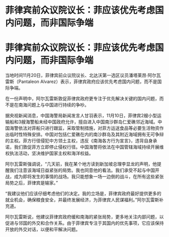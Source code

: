# 菲律宾前众议院议长：菲应该优先考虑国内问题，而非国际争端

# 菲律宾前众议院议长：菲应该优先考虑国内问题，而非国际争端

当地时间11月20日，菲律宾前众议院议长、北达沃第一选区议员潘塔莱昂·阿尔瓦雷斯（Pantaleon
Alvarez）表示，菲律宾政府应该优先考虑国内问题，而不是国际争端。

在一份声明中，阿尔瓦雷斯敦促菲律宾政府更专注于优先解决关键的国内问题，而不是在南海问题上与中国进行持续的争吵。

据央视新闻消息，中国海警局新闻发言人甘羽表示，11月10日，菲律宾2艘小型运输船和3艘海警船未经中国政府允许，擅自进入中国南沙群岛仁爱礁邻近海域。中国海警依法对菲船只进行跟监，采取管制措施，对菲方运送食品等必要生活物资作出临时性特殊安排。中国对包括仁爱礁在内的南沙群岛及其附近海域拥有无可争辩的主权。菲方行径侵犯中方领土主权，违反《南海各方行为宣言》，违背自身承诺，我们敦促菲方立即停止侵权行径。中国海警将依法在中国管辖海域持续开展维权执法活动，坚决维护国家主权和海洋权益。

阿尔瓦雷斯强调说，“几天前，我在某个地方读到新加坡总理李显龙的声明，他提醒我们注意该海域日益紧张的局势。我也同意他的看法。我们承受不起与中国开战，成为即将发生的事情的战场。我只能想象一场一边倒的战斗，在所有这些紧张局势之后，菲律宾是输家。”

“我建议他们应该仔细考虑他们的决定。我的立场是，菲律宾政府最好提供更多的就业机会，确保粮食安全，并最终发展经济，为菲律宾人民谋福利。”阿尔瓦雷斯补充道。

阿尔瓦雷斯说，他建议菲律宾政府缓和南海的紧张局势，更多地关注内部问题，以促进与邻国的外交和合作关系。由于菲律宾专注于其国内的优先事项，它应该保持开放的外交对话，以便和平解决问题。

